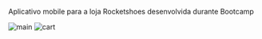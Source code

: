 Aplicativo mobile para a loja Rocketshoes desenvolvida durante Bootcamp

![main](https://user-images.githubusercontent.com/16666511/69454102-2c46dc00-0d44-11ea-90da-da176b2a0079.PNG)
![cart](https://user-images.githubusercontent.com/16666511/69454101-2c46dc00-0d44-11ea-8a75-a200effd007a.PNG)

